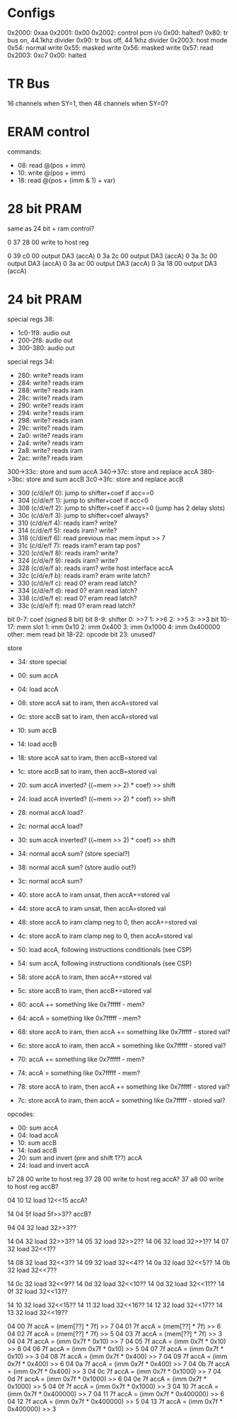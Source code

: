 # Configs

0x2000: 0xaa
0x2001: 0x00
0x2002: control pcm i/o
  0x00: halted?
  0x80: tr bus on, 44.1khz divider
  0x90: tr bus off, 44.1khz divider
0x2003: host mode
  0x54: normal write
  0x55: masked write
  0x56: masked write
  0x57: read
0x2003: 0xc7
  0x00: halted



# TR Bus
16 channels when SY=1, then 48 channels when SY=0?


# ERAM control

commands:
- 08: read @(pos + imm)
- 10: write @(pos + imm)
- 18: read @(pos + (imm & 1) + var)




# 28 bit PRAM

same as 24 bit + ram control?

0 37 28 00   write to host reg

0 39 c0 00   output DA3 (accA)
0 3a 2c 00   output DA3 (accA)
0 3a 3c 00   output DA3 (accA)
0 3a ac 00   output DA3 (accA)
0 3a 18 00   output DA3 (accA)


# 24 bit PRAM

special regs 38:

- 1c0-1f8: audio out
- 200-2f8: audio out
- 300-380: audio out



special regs 34:

- 280: write? reads iram
- 284: write? reads iram
- 288: write? reads iram
- 28c: write? reads iram
- 290: write? reads iram
- 294: write? reads iram
- 298: write? reads iram
- 29c: write? reads iram
- 2a0: write? reads iram
- 2a4: write? reads iram
- 2a8: write? reads iram
- 2ac: write? reads iram

300->33c: store and sum accA
340->37c: store and replace accA
380->3bc: store and sum accB
3c0->3fc: store and replace accB

- 300 (c/d/e/f 0): jump to shifter+coef if acc==0
- 304 (c/d/e/f 1): jump to shifter+coef if acc<0
- 308 (c/d/e/f 2): jump to shifter+coef if acc>=0  (jump has 2 delay slots)
- 30c (c/d/e/f 3): jump to shifter+coef always?
- 310 (c/d/e/f 4): reads iram?  write?
- 314 (c/d/e/f 5): reads iram?  write?
- 318 (c/d/e/f 6): read previous mac mem input >> 7
- 31c (c/d/e/f 7): reads iram?  eram tap pos?
- 320 (c/d/e/f 8): reads iram?  write?
- 324 (c/d/e/f 9): reads iram?  write?
- 328 (c/d/e/f a): reads iram?  write host interface accA
- 32c (c/d/e/f b): reads iram?  eram write latch?
- 330 (c/d/e/f c): read 0?   eram read latch?
- 334 (c/d/e/f d): read 0?   eram read latch?
- 338 (c/d/e/f e): read 0?   eram read latch?
- 33c (c/d/e/f f): read 0?   eram read latch?

bit 0-7: coef (signed 8 bit)
bit 8-9: shifter
  0: >>7
  1: >>6
  2: >>5
  3: >>3
bit 10-17: mem slot
  1: imm 0x10
  2: imm 0x400
  3: imm 0x1000
  4: imm 0x400000
  other: mem read
bit 18-22: opcode
bit 23: unused?

store
- 34: store special

- 00: sum accA
- 04: load accA
- 08: store accA sat to iram, then accA=stored val
- 0c: store accB sat to iram, then accA=stored val

- 10: sum accB
- 14: load accB
- 18: store accA sat to iram, then accB=stored val
- 1c: store accB sat to iram, then accB=stored val

- 20: sum accA inverted?  ((~mem >> 2) * coef) >> shift
- 24: load accA inverted?  ((~mem >> 2) * coef) >> shift
- 28: normal accA load?
- 2c: normal accA load?

- 30: sum accA inverted?  ((~mem >> 2) * coef) >> shift
- 34: normal accA sum? (store special?)
- 38: normal accA sum? (store audio out?)
- 3c: normal accA sum?

- 40: store accA to iram unsat, then accA+=stored val
- 44: store accA to iram unsat, then accA=stored val
- 48: store accA to iram clamp neg to 0, then accA+=stored val
- 4c: store accA to iram clamp neg to 0, then accA=stored val

- 50: load accA, following instructions conditionals (see CSP)
- 54: sum accA, following instructions conditionals (see CSP)
- 58: store accA to iram, then accA+=stored val
- 5c: store accB to iram, then accB+=stored val

- 60: accA += something like 0x7fffff - mem?
- 64: accA = something like 0x7fffff - mem?
- 68: store accA to iram, then accA += something like 0x7fffff - stored val?
- 6c: store accA to iram, then accA = something like 0x7fffff - stored val?

- 70: accA += something like 0x7fffff - mem?
- 74: accA = something like 0x7fffff - mem?
- 78: store accA to iram, then accA += something like 0x7fffff - stored val?
- 7c: store accA to iram, then accA = something like 0x7fffff - stored val?

opcodes:
- 00: sum accA
- 04: load accA
- 10: sum accB
- 14: load accB
- 20: sum and invert (pre and shift 1??) accA
- 24: load and invert accA


b7 28 00   write to host reg
37 28 00   write to host reg  accA?
37 a8 00   write to host reg  accB?

04 10 12   load 12<<15   accA?

14 04 5f   load 5f>>3??  accB?

94 04 32   load 32>>3??

14 04 32   load 32>>3??
14 05 32   load 32>>2??
14 06 32   load 32>>1??
14 07 32   load 32<<1??

14 08 32   load 32<<3??
14 09 32   load 32<<4??
14 0a 32   load 32<<5??
14 0b 32   load 32<<7??

14 0c 32   load 32<<9??
14 0d 32   load 32<<10??
14 0d 32   load 32<<11??
14 0f 32   load 32<<13??

14 10 32   load 32<<15??
14 11 32   load 32<<16??
14 12 32   load 32<<17??
14 13 32   load 32<<19??


04 00 7f   accA = (mem[??] * 7f) >> 7
04 01 7f   accA = (mem[??] * 7f) >> 6
04 02 7f   accA = (mem[??] * 7f) >> 5
04 03 7f   accA = (mem[??] * 7f) >> 3
04 04 7f   accA = (imm 0x7f * 0x10) >> 7
04 05 7f   accA = (imm 0x7f * 0x10) >> 6
04 06 7f   accA = (imm 0x7f * 0x10) >> 5
04 07 7f   accA = (imm 0x7f * 0x10) >> 3
04 08 7f   accA = (imm 0x7f * 0x400) >> 7
04 09 7f   accA = (imm 0x7f * 0x400) >> 6
04 0a 7f   accA = (imm 0x7f * 0x400) >> 7
04 0b 7f   accA = (imm 0x7f * 0x400) >> 3
04 0c 7f   accA = (imm 0x7f * 0x1000) >> 7
04 0d 7f   accA = (imm 0x7f * 0x1000) >> 6
04 0e 7f   accA = (imm 0x7f * 0x1000) >> 5
04 0f 7f   accA = (imm 0x7f * 0x1000) >> 3
04 10 7f   accA = (imm 0x7f * 0x400000) >> 7
04 11 7f   accA = (imm 0x7f * 0x400000) >> 6
04 12 7f   accA = (imm 0x7f * 0x400000) >> 5
04 13 7f   accA = (imm 0x7f * 0x400000) >> 3
